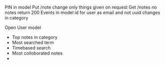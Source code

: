 PIN in model
Put /note change only things given on request
Get /notes no notes return 200
Events in model
id for user as email and not uuid
changes in category


Open User model
- Top notes in category
- Most searched term
- Timebased search
- Most colloborated notes
-
